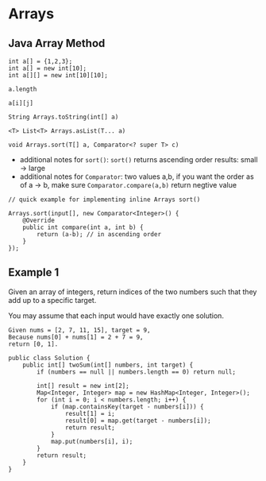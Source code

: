 # Arrays

## Java Array Method

```
int a[] = {1,2,3};
int a[] = new int[10];
int a[][] = new int[10][10];

a.length

a[i][j]

String Arrays.toString(int[] a)

<T> List<T> Arrays.asList(T... a)

void Arrays.sort(T[] a, Comparator<? super T> c)
```

- additional notes for `sort()`: `sort()` returns ascending order results: small -> large
- additional notes for `Comparator`: two values a,b, if you want the order as of a -> b, make sure `Comparator.compare(a,b)` return negtive value


```
// quick example for implementing inline Arrays sort()

Arrays.sort(input[], new Comparator<Integer>() {
    @Override
    public int compare(int a, int b) {
        return (a-b); // in ascending order
    }
});
```

## Example 1
Given an array of integers, return indices of the two numbers such that they add up to a specific target.

You may assume that each input would have exactly one solution.
```
Given nums = [2, 7, 11, 15], target = 9,
Because nums[0] + nums[1] = 2 + 7 = 9,
return [0, 1].
```

```
public class Solution {
	public int[] twoSum(int[] numbers, int target) {
		if (numbers == null || numbers.length == 0) return null;
		
		int[] result = new int[2];
		Map<Integer, Integer> map = new HashMap<Integer, Integer>();
		for (int i = 0; i < numbers.length; i++) {
			if (map.containsKey(target - numbers[i])) {
				result[1] = i;
				result[0] = map.get(target - numbers[i]);
				return result;
			}
			map.put(numbers[i], i);
		}
		return result;
	}
}
```
